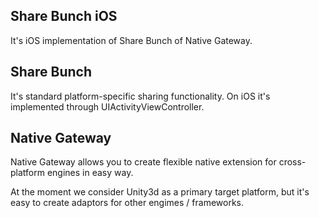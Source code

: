 Share Bunch iOS
---

It's iOS implementation of Share Bunch of Native Gateway.

Share Bunch
---

It's standard platform-specific sharing functionality. On iOS it's implemented through UIActivityViewController.

Native Gateway
---

Native Gateway allows you to create flexible native extension for cross-platform engines in easy way.

At the moment we consider Unity3d as a primary target platform, but it's easy to create adaptors for other engimes / frameworks.

